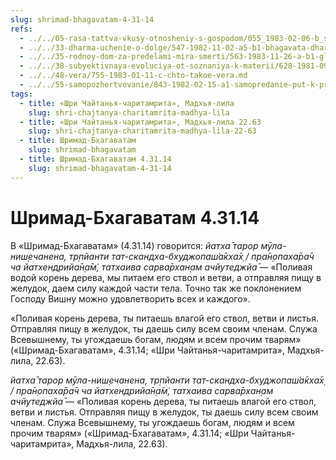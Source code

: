 ```yaml
---
slug: shrimad-bhagavatam-4-31-14
refs:
  - ../../05-rasa-tattva-vkusy-otnosheniy-s-gospodom/055_1983-02-06-b_sridharmj_ontologiya_lubvi.md
  - ../../33-dharma-uchenie-o-dolge/547-1982-11-02-a5-b1-bhagavata-dharma-osnovana-na-vlechenii-k-absolyutnomu-tsentru-krasote-i-lyubvi.md
  - ../../35-rodnoy-dom-za-predelami-mira-smerti/563-1983-11-26-a-b1-glavnyj-vopros-beseda-tsarya-parikshita-so-svyatym-shukadevom.md
  - ../../38-subyektivnaya-evoluciya-ot-soznaniya-k-materii/628-1981-09-05-a3-obyasnenie-ponyatiya-adhokshadzha.md
  - ../../48-vera/755-1983-01-11-c-chto-takoe-vera.md
  - ../../55-samopozhertvovanie/843-1982-02-15-a1-samopredanie-put-k-probuzhdeniyu-istinnogo-ya.md
tags:
  - title: «Шри Чайтанья-чаритамрита», Мадхья-лила
    slug: shri-chajtanya-charitamrita-madhya-lila
  - title: «Шри Чайтанья-чаритамрита», Мадхья-лила 22.63
    slug: shri-chajtanya-charitamrita-madhya-lila-22-63
  - title: Шримад-Бхагаватам
    slug: shrimad-bhagavatam
  - title: Шримад-Бхагаватам 4.31.14
    slug: shrimad-bhagavatam-4-31-14
---
```


# Шримад-Бхагаватам 4.31.14

В «Шримад-Бхагаватам» (4.31.14) говорится: *йатха̄ тарор мӯла-ниш̣ечанена, тр̣пйанти тат-скандха-бхуджопаш́а̄кха̄х̣ / пра̄н̣опаха̄ра̄ч ча йатхендрийа̄н̣а̄м́, татхаива сарва̄рхан̣ам ачйутеджйа̄* — «Поливая водой корень дерева, мы питаем его ствол и ветви, а отправляя пищу в желудок, даем силу каждой части тела. Точно так же поклонением Господу Вишну можно удовлетворить всех и каждого».


«Поливая корень дерева, ты питаешь влагой его ствол, ветви и листья. Отправляя пищу в желудок, ты даешь силу всем своим членам. Служа Всевышнему, ты угождаешь богам, людям и всем прочим тварям» («Шримад-Бхагаватам», 4.31.14; «Шри Чайтанья-чаритамрита», Мадхья-лила, 22.63).

*йатха̄ тарор мӯла-ниш̣ечанена, тр̣пйанти тат-скандха-бхуджопаш́а̄кха̄х̣ / пра̄н̣опаха̄ра̄ч ча йатхендрийа̄н̣а̄м̇, татхаива сарва̄рхан̣ам ачйутеджйа̄* — «Поливая корень дерева, ты питаешь влагой его ствол, ветви и листья. Отправляя пищу в желудок, ты даешь силу всем своим членам. Служа Всевышнему, ты угождаешь богам, людям и всем прочим тварям» («Шримад-Бхагаватам», 4.31.14; «Шри Чайтанья-чаритамрита», Мадхья-лила, 22.63).

